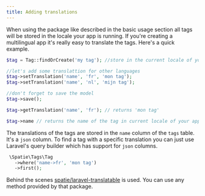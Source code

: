 ```yaml
---
title: Adding translations
---
```


When using the package like described in the basic usage section all tags will be stored in the locale your app is running. If you're creating a multilingual app it's really easy to translate the tags. Here's a quick example.

```php
$tag = Tag::findOrCreate('my tag'); //store in the current locale of your app

//let's add some translattion for other languages
$tag->setTranslation('name', 'fr', 'mon tag');
$tag->setTranslation('name', 'nl', 'mijn tag');

//don't forget to save the model
$tag->save();

$tag->getTranslation('name', 'fr'); // returns 'mon tag'

$tag->name // returns the name of the tag in current locale of your app.
```

The translations of the tags are stored in the `name` column of the `tags` table. It's a `json` column. To find a tag with a specific translation you can just use Laravel's query builder which has support for `json` columns.

```php
 \Spatie\Tags\Tag
   ->where('name->fr', 'mon tag')
   ->first();
```

Behind the scenes [spatie/laravel-translatable](https://github.com/spatie/laravel-translatable) is used. You can use any method provided by that package.


